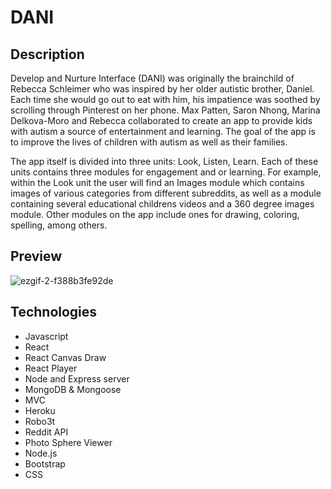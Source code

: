 # DANI 

Description
------------

Develop and Nurture Interface (DANI) was originally the brainchild of Rebecca Schleimer who was inspired by her older autistic brother, Daniel. Each time she would go out to eat with him, his impatience was soothed by scrolling through Pinterest on her phone. Max Patten, Saron Nhong, Marina Delkova-Moro and Rebecca collaborated to create an app to provide kids with autism a source of entertainment and learning. The goal of the app is to improve the lives of children with autism as well as their families. 

The app itself is divided into three units: Look, Listen, Learn. Each of these units contains three modules for engagement and or learning. For example, within the Look unit the user will find an Images module which contains images of various categories from different subreddits, as well as a module containing several educational childrens videos and a 360 degree images module. Other modules on the app include ones for drawing, coloring, spelling, among others. 



Preview
------------

![ezgif-2-f388b3fe92de](https://user-images.githubusercontent.com/50416482/62571913-69479b00-b847-11e9-81d5-baeb11c4a07c.gif)

Technologies
------------
* Javascript
* React
* React Canvas Draw
* React Player
* Node and Express server
* MongoDB & Mongoose
* MVC
* Heroku
* Robo3t
* Reddit API
* Photo Sphere Viewer
* Node.js
* Bootstrap
* CSS